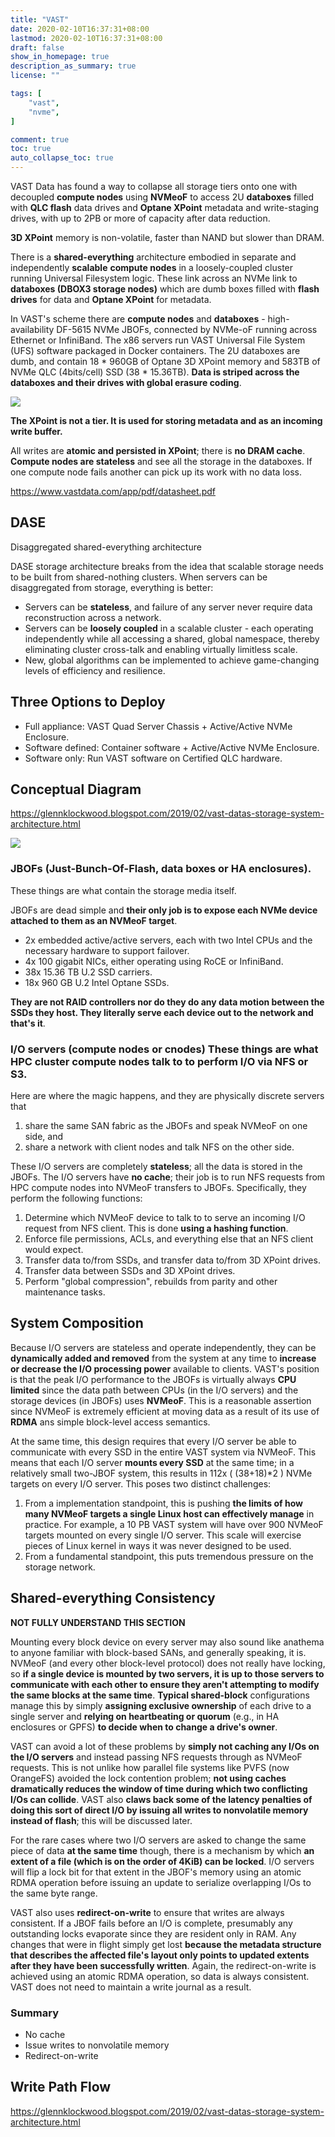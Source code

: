 ```yaml
---
title: "VAST"
date: 2020-02-10T16:37:31+08:00
lastmod: 2020-02-10T16:37:31+08:00
draft: false
show_in_homepage: true
description_as_summary: true
license: ""

tags: [
    "vast",
    "nvme",
]

comment: true
toc: true
auto_collapse_toc: true
---
```


VAST Data has found a way to collapse all storage tiers onto one with decoupled **compute nodes** using **NVMeoF** to access 2U **databoxes** filled with **QLC flash** data drives and **Optane XPoint** metadata and write-staging drives, with up to 2PB or more of capacity after data reduction.

**3D XPoint** memory is non-volatile, faster than NAND but slower than DRAM.

There is a **shared-everything** architecture embodied in separate and independently **scalable** **compute nodes** in a loosely-coupled cluster running Universal Filesystem logic. These link across an NVMe link to **databoxes (DBOX3 storage nodes)** which are dumb boxes filled with **flash drives** for data and **Optane XPoint** for metadata.

In VAST's scheme there are **compute nodes** and **databoxes** - high-availability DF-5615 NVMe JBOFs, connected by NVMe-oF running across Ethernet or InfiniBand. The x86 servers run VAST Universal File System (UFS) software packaged in Docker containers. The 2U databoxes are dumb, and contain 18 * 960GB of Optane 3D XPoint memory and 583TB of NVMe QLC (4bits/cell) SSD (38 * 15.36TB). **Data is striped across the databoxes and their drives with global erasure coding**.

![](/forgetful/images/vast-compute-nodes-storage-nodes.jpg)

**The XPoint is not a tier. It is used for storing metadata and as an incoming write buffer.**

All writes are **atomic and persisted in XPoint**; there is **no DRAM cache**. **Compute nodes are stateless** and see all the storage in the databoxes. If one compute node fails another can pick up its work with no data loss.

https://www.vastdata.com/app/pdf/datasheet.pdf

## DASE
Disaggregated shared-everything architecture

DASE storage architecture breaks from the idea that scalable storage needs to be built from shared-nothing clusters. When servers can be disaggregated from storage, everything is better:
- Servers can be **stateless**, and failure of any server never require data reconstruction across a network.
- Servers can be **loosely coupled** in a scalable cluster - each operating independently while all accessing a shared, global namespace, thereby eliminating cluster cross-talk and enabling virtually limitless scale.
- New, global algorithms can be implemented to achieve game-changing levels of efficiency and resilience.

## Three Options to Deploy
- Full appliance: VAST Quad Server Chassis + Active/Active NVMe Enclosure.
- Software defined: Container software + Active/Active NVMe Enclosure.
- Software only: Run VAST software on Certified QLC hardware.

## Conceptual Diagram

https://glennklockwood.blogspot.com/2019/02/vast-datas-storage-system-architecture.html

![](/forgetful/images/vast-conceptual-diagram.png)

### JBOFs (Just-Bunch-Of-Flash, data boxes or HA enclosures).

These things are what contain the storage media itself.
    
JBOFs are dead simple and **their only job is to expose each NVMe device attached to them as an NVMeoF target**.
- 2x embedded active/active servers, each with two Intel CPUs and the necessary hardware to support failover.
- 4x 100 gigabit NICs, either operating using RoCE or InfiniBand.
- 38x 15.36 TB U.2 SSD carriers.
- 18x 960 GB U.2 Intel Optane SSDs.

**They are not RAID controllers nor do they do any data motion between the SSDs they host. They literally serve each device out to the network and that's it**.

### I/O servers (compute nodes or cnodes) These things are what HPC cluster compute nodes talk to to perform I/O via NFS or S3.

Here are where the magic happens, and they are physically discrete servers that
1. share the same SAN fabric as the JBOFs and speak NVMeoF on one side, and
2. share a network with client nodes and talk NFS on the other side.

These I/O servers are completely **stateless**; all the data is stored in the JBOFs. The I/O servers have **no cache**; their job is to run NFS requests from HPC compute nodes into NVMeoF transfers to JBOFs. Specifically, they perform the following functions:
1. Determine which NVMeoF device to talk to to serve an incoming I/O request from NFS client. This is done **using a hashing function**.
2. Enforce file permissions, ACLs, and everything else that an NFS client would expect.
3. Transfer data to/from SSDs, and transfer data to/from 3D XPoint drives.
4. Transfer data between SSDs and 3D XPoint drives.
5. Perform "global compression", rebuilds from parity and other maintenance tasks.

## System Composition

Because I/O servers are stateless and operate independently, they can be **dynamically added and removed** from the system at any time to **increase or decrease the I/O processing power** available to clients. VAST's position is that the peak I/O performance to the JBOFs is virtually always **CPU limited** since the data path between CPUs (in the I/O servers) and the storage devices (in JBOFs) uses **NVMeoF**. This is a reasonable assertion since NVMeoF is extremely efficient at moving data as a result of its use of **RDMA** ans simple block-level access semantics.

At the same time, this design requires that every I/O server be able to communicate with every SSD in the entire VAST system via NVMeoF. This means that each I/O server **mounts every SSD** at the same time; in a relatively small two-JBOF system, this results in 112x ( (38+18)*2 ) NVMe targets on every I/O server. This poses two distinct challenges:
1. From a implementation standpoint, this is pushing **the limits of how many NVMeoF targets a single Linux host can effectively manage** in practice. For example, a 10 PB VAST system will have over 900 NVMeoF targets mounted on every single I/O server. This scale will exercise pieces of Linux kernel in ways it was never designed to be used.
2. From a fundamental standpoint, this puts tremendous pressure on the storage network.

## Shared-everything Consistency

**NOT FULLY UNDERSTAND THIS SECTION**

Mounting every block device on every server may also sound like anathema to anyone familiar with block-based SANs, and generally speaking, it is. NVMeoF (and every other block-level protocol) does not really have locking, so **if a single device is mounted by two servers, it is up to those servers to communicate with each other to ensure they aren't attempting to modify the same blocks at the same time**. **Typical shared-block** configurations manage this by simply **assigning exclusive ownership** of each drive to a single server and **relying on heartbeating or quorum** (e.g., in HA enclosures or GPFS) **to decide when to change a drive's owner**.

VAST can avoid a lot of these problems by **simply not caching any I/Os on the I/O servers** and instead passing NFS requests through as NVMeoF requests. This is not unlike how parallel file systems like PVFS (now OrangeFS) avoided the lock contention problem; **not using caches dramatically reduces the window of time during which two conflicting I/Os can collide**. VAST also **claws back some of the latency penalties of doing this sort of direct I/O by issuing all writes to nonvolatile memory instead of flash**; this will be discussed later.

For the rare cases where two I/O servers are asked to change the same piece of data **at the same time** though, there is a mechanism by which **an extent of a file (which is on the order of 4KiB) can be locked**. I/O servers will flip a lock bit for that extent in the JBOF's memory using an atomic RDMA operation before issuing an update to serialize overlapping I/Os to the same byte range.

VAST also uses **redirect-on-write** to ensure that writes are always consistent. If a JBOF fails before an I/O is complete, presumably any outstanding locks evaporate since they are resident only in RAM. Any changes that were in flight simply get lost **because the metadata structure that describes the affected file's layout only points to updated extents after they have been successfully written**. Again, the redirect-on-write is achieved using an atomic RDMA operation, so data is always consistent. VAST does not need to maintain a write journal as a result.

### Summary
- No cache
- Issue writes to nonvolatile memory
- Redirect-on-write


## Write Path Flow 

https://glennklockwood.blogspot.com/2019/02/vast-datas-storage-system-architecture.html
